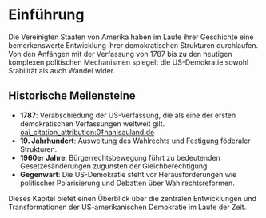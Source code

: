 # Einführung

Die Vereinigten Staaten von Amerika haben im Laufe ihrer Geschichte eine bemerkenswerte Entwicklung ihrer demokratischen Strukturen durchlaufen. Von den Anfängen mit der Verfassung von 1787 bis zu den heutigen komplexen politischen Mechanismen spiegelt die US-Demokratie sowohl Stabilität als auch Wandel wider.

## Historische Meilensteine

- **1787**: Verabschiedung der US-Verfassung, die als eine der ersten demokratischen Verfassungen weltweit gilt.  [oai_citation_attribution:0‡hanisauland.de](https://www.hanisauland.de/wissen/kalender-allgemein/kalender/demokratische-verfassung-usa?utm_source=chatgpt.com)
- **19. Jahrhundert**: Ausweitung des Wahlrechts und Festigung föderaler Strukturen.
- **1960er Jahre**: Bürgerrechtsbewegung führt zu bedeutenden Gesetzesänderungen zugunsten der Gleichberechtigung.
- **Gegenwart**: Die US-Demokratie steht vor Herausforderungen wie politischer Polarisierung und Debatten über Wahlrechtsreformen.

Dieses Kapitel bietet einen Überblick über die zentralen Entwicklungen und Transformationen der US-amerikanischen Demokratie im Laufe der Zeit.
